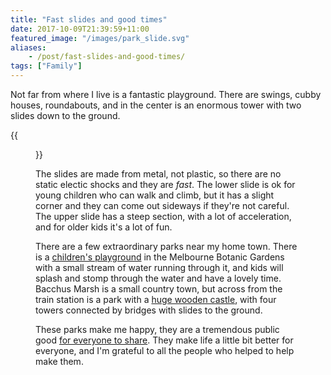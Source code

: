 ```yaml
---
title: "Fast slides and good times"
date: 2017-10-09T21:39:59+11:00
featured_image: "/images/park_slide.svg"
aliases:
    - /post/fast-slides-and-good-times/
tags: ["Family"]
---
```


Not far from where I live is a fantastic playground. There are swings, cubby houses, roundabouts, and in the center is an enormous tower with two slides down to the ground.

{{<figure src="/images/park_slide.svg" >}}

The slides are made from metal, not plastic, so there are no static electic shocks and they are _fast_. The lower slide is ok for young children who can walk and climb, but it has a slight corner and they can come out sideways if they're not careful. The upper slide has a steep section, with a lot of acceleration, and for older kids it's a lot of fun.

There are a few extraordinary parks near my home town. There is a [children's playground](https://www.openstreetmap.org/#map=19/-37.83041/144.97594) in the Melbourne Botanic Gardens with a small stream of water running through it, and kids will splash and stomp through the water and have a lovely time. Bacchus Marsh is a small country town, but across from the train station is a park with a [huge wooden castle](https://www.openstreetmap.org/#map=18/-37.68542/144.43682), with four towers connected by bridges with slides to the ground.

These parks make me happy, they are a tremendous public good [for everyone to share](http://jpp.sn/post/what-a-country). They make life a little bit better for everyone, and I'm grateful to all the people who helped to help make them.

